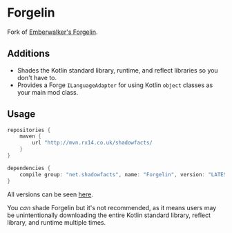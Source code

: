 # Forgelin
Fork of [Emberwalker's Forgelin](https://github.com/Emberwalker/Forgelin).

## Additions
- Shades the Kotlin standard library, runtime, and reflect libraries so you don't have to.
- Provides a Forge `ILanguageAdapter` for using Kotlin `object` classes as your main mod class.

## Usage
```groovy
repositories {
	maven {
		url "http://mvn.rx14.co.uk/shadowfacts/
	}
}

dependencies {
	compile group: "net.shadowfacts", name: "Forgelin", version: "LATEST_VERSION"
}
```

All versions can be seen [here](http://mvn.rx14.co.uk/shadowfacts/net/shadowfacts/Forgelin/).

You _can_ shade Forgelin but it's not recommended, as it means users may be unintentionally downloading the entire Kotlin standard library, reflect library, and runtime multiple times.
